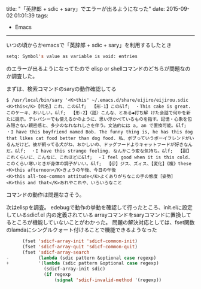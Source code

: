 title: "「英辞郎 + sdic + sary」でエラーが出るようになった"
date: 2015-09-02 01:01:39
tags:
- Emacs

---

いつの頃からかemacsで「英辞郎 + sdic + sary」を利用するしたとき
```lisp
setq: Symbol's value as variable is void: entries
```
のエラーが出るようになってたので
elisp or shellコマンドのどちらが問題なのか調査した。

まずは、検索コマンドのsaryの動作確認してる
```shell
$ /usr/local/bin/sary '<K>this' ~/.emacs.d/share/eijiro/eijirou.sdic
<K>this</K>【代名】これ、この&lf;  【形-1】この&lf;  ・This cake is great. このケーキ、おいしい。&lf;  【形-2】〈話〉こんな、とある◆打ち解 けた会話で何かを新たに提示。テレパシーでも使えるかのように、思い浮かべているものを指す。記憶・心象を包み隠さない親密感と、多少のなれなれしさを伴う。文法的には a, an で置換可能。&lf;  ・I have this boyfriend named Bob. The funny thing is, he has this dog that likes cat food better than dog food. 私、ボブっていうボーイフレンドがいるんだけど。彼が飼ってる犬がね、おかしいの、ドッグフードよりキャットフードが好きなんだ。&lf;  ・I have this strange feeling. なんかこう変な気持ち。&lf;  【副】これくらいに、こんなに、これほどに&lf;  ・I feel good when it is this cold. このくらい寒いときが身体の調子がいい。&lf;  【＠】ジス、ズィス、【変化】《複》these
<K>this afternoon</K>きょうの午後、今日の午後
<K>this all-too-common attitude</K>よくありがちなこの手の態度［姿勢］
<K>this and that</K>あれやこれや、いろいろなこと
```
コマンドの動作は問題なさそう。

次はelispを調査。
edebugで動作の挙動を確認して行ったところ、init.elに設定しているsdicf.el 内の定義されている
arrayコマンドをsaryコマンドに置換してるところが機能していないことがわかった。
問題の解決対応としては、fset関数のlamdaにシングルクォート付けることで機能できるようなった
```lisp
      (fset 'sdicf-array-init 'sdicf-common-init)
      (fset 'sdicf-array-quit 'sdicf-common-quit)
      (fset 'sdicf-array-search
-           (lambda (sdic pattern &optional case regexp)
+           '(lambda (sdic pattern &optional case regexp)
              (sdicf-array-init sdic)
              (if regexp
                  (signal 'sdicf-invalid-method '(regexp))
```
